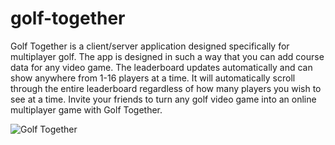 # golf-together
Golf Together is a client/server application designed specifically for multiplayer golf. The app is designed in such a way that you can add course data for any video game. The leaderboard updates automatically and can show anywhere from 1-16 players at a time. It will automatically scroll through the entire leaderboard regardless of how many players you wish to see at a time. Invite your friends to turn any golf video game into an online multiplayer game with Golf Together.

![Golf Together](https://go1den.com/wp-content/uploads/2021/06/python_2021-06-12_00-30-47.png)
